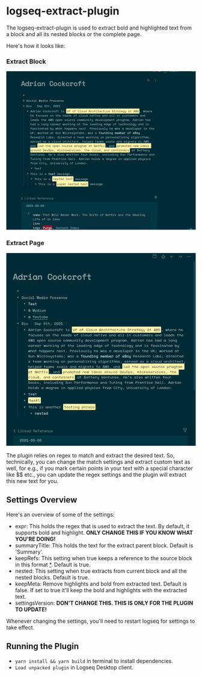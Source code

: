 # logseq-extract-plugin
The logseq-extract-plugin is used to extract bold and highlighted text from a block and all its nested blocks or the complete page.

Here's how it looks like:

### Extract Block
![Block Extract](./Extract_v2.gif)

### Extract Page
![{Page Extract}](./ExtractPage_v2.gif)

The plugin relies on regex to match and extract the desired text. So, technically, you can change the match settings and extract custom text as well, for e.g., if you mark certain points in your text with a special character like $$ etc., you can update the regex settings and the plugin will extract this new text for you.

## Settings Overview
Here's an overview of some of the settings:
- expr: This holds the regex that is used to extract the text. By default, it supports bold and highlight. **ONLY CHANGE THIS IF YOU KNOW WHAT YOU'RE DOING!**
- summaryTitle: This holds the text for the extract parent block. Default is 'Summary'.
- keepRefs: This setting when true keeps a reference to the source block in this format [*](((uuid))). Default is true.
- nested: This setting when true extracts from current block and all the nested blocks. Default is true.
- keepMeta: Remove highlights and bold from extracted text. Default is false. If set to true it'll keep the bold and highlights with the extracted text.
- settingsVersion: **DON'T CHANGE THIS. THIS IS ONLY FOR THE PLUGIN TO UPDATE!**

Whenever changing the settings, you'll need to restart logseq for settings to take effect.

## Running the Plugin

- `yarn install && yarn build` in terminal to install dependencies.
- `Load unpacked plugin` in Logseq Desktop client.